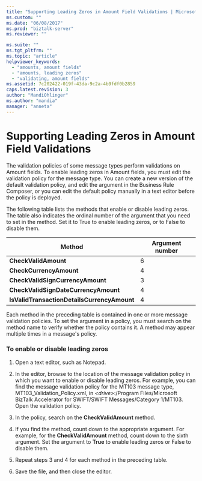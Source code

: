 ```yaml
---
title: "Supporting Leading Zeros in Amount Field Validations | Microsoft Docs"
ms.custom: ""
ms.date: "06/08/2017"
ms.prod: "biztalk-server"
ms.reviewer: ""

ms.suite: ""
ms.tgt_pltfrm: ""
ms.topic: "article"
helpviewer_keywords: 
  - "amounts, amount fields"
  - "amounts, leading zeros"
  - "validating, amount fields"
ms.assetid: 7c202422-019f-43da-9c2a-4b9fdf0b2859
caps.latest.revision: 3
author: "MandiOhlinger"
ms.author: "mandia"
manager: "anneta"
---
```

# Supporting Leading Zeros in Amount Field Validations
The validation policies of some message types perform validations on Amount fields. To enable leading zeros in Amount fields, you must edit the validation policy for the message type. You can create a new version of the default validation policy, and edit the argument in the Business Rule Composer, or you can edit the default policy manually in a text editor before the policy is deployed.  
  
 The following table lists the methods that enable or disable leading zeros. The table also indicates the ordinal number of the argument that you need to set in the method. Set it to True to enable leading zeros, or to False to disable them.  
  
|Method|Argument number|  
|------------|---------------------|  
|**CheckValidAmount**|6|  
|**CheckCurrencyAmount**|4|  
|**CheckValidSignCurrencyAmount**|3|  
|**CheckValidSignDateCurrencyAmount**|4|  
|**IsValidTransactionDetailsCurrencyAmount**|4|  
  
 Each method in the preceding table is contained in one or more message validation policies. To set the argument in a policy, you must search on the method name to verify whether the policy contains it. A method may appear multiple times in a message's policy.  
  
### To enable or disable leading zeros  
  
1.  Open a text editor, such as Notepad.  
  
2.  In the editor, browse to the location of the message validation policy in which you want to enable or disable leading zeros. For example, you can find the message validation policy for the MT103 message type, MT103_Validation_Policy.xml, in *\<drive\>*:/Program Files/Microsoft BizTalk Accelerator for SWIFT/SWIFT Messages/Category 1/MT103. Open the validation policy.  
  
3.  In the policy, search on the **CheckValidAmount** method.  
  
4.  If you find the method, count down to the appropriate argument. For example, for the **CheckValidAmount** method, count down to the sixth argument. Set the argument to **True** to enable leading zeros or False to disable them.  
  
5.  Repeat steps 3 and 4 for each method in the preceding table.  
  
6.  Save the file, and then close the editor.